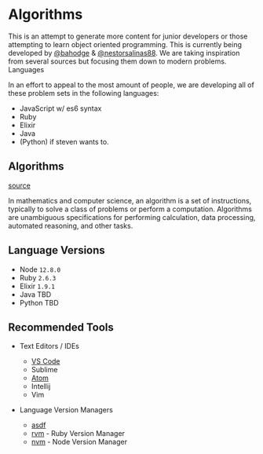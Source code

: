 # Algorithms

This is an attempt to generate more content for junior developers or those attempting to learn object oriented programming. This is currently being developed by [@bahodge](https://www.github.com/bahodge) & [@nestorsalinas88](https://www.github.com/nestorsalinas88). We are taking inspiration from several sources but focusing them down to modern problems.
Languages

In an effort to appeal to the most amount of people, we are developing all of these problem sets in the following languages:

- JavaScript w/ es6 syntax
- Ruby
- Elixir
- Java
- (Python) if steven wants to.

## Algorithms

[source](https://en.wikipedia.org/wiki/Algorithm)

In mathematics and computer science, an algorithm is a set of instructions, typically to solve a class of problems or perform a computation.
Algorithms are unambiguous specifications for performing calculation, data processing, automated reasoning, and other tasks.

## Language Versions

- Node `12.8.0`
- Ruby `2.6.3`
- Elixir `1.9.1`
- Java TBD
- Python TBD

## Recommended Tools

- Text Editors / IDEs
  - [VS Code](https://code.visualstudio.com/)
  - Sublime
  - [Atom](https://atom.io/)
  - Intellij
  - Vim

- Language Version Managers
  - [asdf](https://asdf-vm.com/#/core-manage-asdf-vm)
  - [rvm](https://rvm.io/) - Ruby Version Manager
  - [nvm](https://github.com/nvm-sh/nvm#installation-and-update) - Node Version Manager
